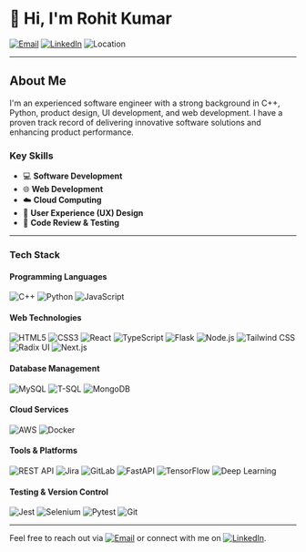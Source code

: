 # 👋 Hi, I'm Rohit Kumar

[![Email](https://img.shields.io/badge/Email-D14836?style=for-the-badge&logo=gmail&logoColor=white)](mailto:connect2rohitkmr@gmail.com)
[![LinkedIn](https://img.shields.io/badge/LinkedIn-0077B5?style=for-the-badge&logo=linkedin&logoColor=white)](https://www.linkedin.com/in/itz-rohit/)
![Location](https://img.shields.io/badge/Location-Adelaide%2C%20SA-0072B1?style=for-the-badge&logo=google-maps&logoColor=white)

---

## About Me

I'm an experienced software engineer with a strong background in C++, Python, product design, UI development, and web development. I have a proven track record of delivering innovative software solutions and enhancing product performance.

### Key Skills
- 💻 **Software Development**
- 🌐 **Web Development**
- ☁️ **Cloud Computing**
- 🎨 **User Experience (UX) Design**
- 🧪 **Code Review & Testing**

---

### Tech Stack

#### Programming Languages
![C++](https://img.shields.io/badge/C++-00599C?style=for-the-badge&logo=c%2B%2B&logoColor=white)
![Python](https://img.shields.io/badge/Python-3776AB?style=for-the-badge&logo=python&logoColor=white)
![JavaScript](https://img.shields.io/badge/JavaScript-F7DF1E?style=for-the-badge&logo=javascript&logoColor=black)

#### Web Technologies
![HTML5](https://img.shields.io/badge/HTML5-E34F26?style=for-the-badge&logo=html5&logoColor=white)
![CSS3](https://img.shields.io/badge/CSS3-1572B6?style=for-the-badge&logo=css3&logoColor=white)
![React](https://img.shields.io/badge/React-61DAFB?style=for-the-badge&logo=react&logoColor=black)
![TypeScript](https://img.shields.io/badge/TypeScript-007ACC?style=for-the-badge&logo=typescript&logoColor=white)
![Flask](https://img.shields.io/badge/Flask-000000?style=for-the-badge&logo=flask&logoColor=white)
![Node.js](https://img.shields.io/badge/Node.js-339933?style=for-the-badge&logo=node.js&logoColor=white)
![Tailwind CSS](https://img.shields.io/badge/Tailwind_CSS-38B2AC?style=for-the-badge&logo=tailwind-css&logoColor=white)
![Radix UI](https://img.shields.io/badge/Radix_UI-8A63D2?style=for-the-badge&logo=radix-ui&logoColor=white)
![Next.js](https://img.shields.io/badge/Next.js-000000?style=for-the-badge&logo=nextdotjs&logoColor=white)

#### Database Management
![MySQL](https://img.shields.io/badge/MySQL-4479A1?style=for-the-badge&logo=mysql&logoColor=white)
![T-SQL](https://img.shields.io/badge/T--SQL-CC2927?style=for-the-badge&logo=microsoft-sql-server&logoColor=white)
![MongoDB](https://img.shields.io/badge/MongoDB-47A248?style=for-the-badge&logo=mongodb&logoColor=white)

#### Cloud Services
![AWS](https://img.shields.io/badge/AWS-232F3E?style=for-the-badge&logo=amazon-aws&logoColor=white)
![Docker](https://img.shields.io/badge/Docker-2496ED?style=for-the-badge&logo=docker&logoColor=white)

#### Tools & Platforms
![REST API](https://img.shields.io/badge/REST_API-0052CC?style=for-the-badge&logo=rest-api&logoColor=white)
![Jira](https://img.shields.io/badge/Jira-0052CC?style=for-the-badge&logo=jira&logoColor=white)
![GitLab](https://img.shields.io/badge/GitLab-FCA121?style=for-the-badge&logo=gitlab&logoColor=white)
![FastAPI](https://img.shields.io/badge/FastAPI-009688?style=for-the-badge&logo=fastapi&logoColor=white)
![TensorFlow](https://img.shields.io/badge/TensorFlow-FF6F00?style=for-the-badge&logo=tensorflow&logoColor=white)
![Deep Learning](https://img.shields.io/badge/Deep_Learning-3776AB?style=for-the-badge&logo=python&logoColor=white)

#### Testing & Version Control
![Jest](https://img.shields.io/badge/Jest-C21325?style=for-the-badge&logo=jest&logoColor=white)
![Selenium](https://img.shields.io/badge/Selenium-43B02A?style=for-the-badge&logo=selenium&logoColor=white)
![Pytest](https://img.shields.io/badge/Pytest-3776AB?style=for-the-badge&logo=python&logoColor=white)
![Git](https://img.shields.io/badge/Git-F05032?style=for-the-badge&logo=git&logoColor=white)

---

Feel free to reach out via [![Email](https://img.shields.io/badge/Email-D14836?style=for-the-badge&logo=gmail&logoColor=white)](mailto:connect2rohitkmr@gmail.com) or connect with me on [![LinkedIn](https://img.shields.io/badge/LinkedIn-0077B5?style=for-the-badge&logo=linkedin&logoColor=white)](https://www.linkedin.com/in/itz-rohit/).
